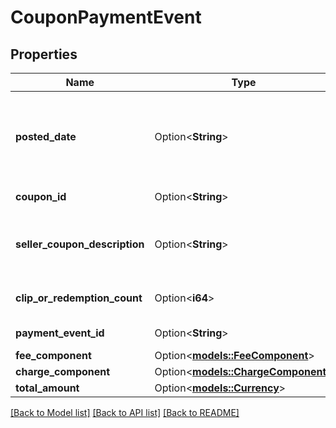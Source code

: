# CouponPaymentEvent

## Properties

Name | Type | Description | Notes
------------ | ------------- | ------------- | -------------
**posted_date** | Option<**String**> | Fields with a schema type of date are in ISO 8601 date time format (for example GroupBeginDate). | [optional]
**coupon_id** | Option<**String**> | A coupon identifier. | [optional]
**seller_coupon_description** | Option<**String**> | The description provided by the seller when they created the coupon. | [optional]
**clip_or_redemption_count** | Option<**i64**> | The number of coupon clips or redemptions. | [optional]
**payment_event_id** | Option<**String**> | A payment event identifier. | [optional]
**fee_component** | Option<[**models::FeeComponent**](FeeComponent.md)> |  | [optional]
**charge_component** | Option<[**models::ChargeComponent**](ChargeComponent.md)> |  | [optional]
**total_amount** | Option<[**models::Currency**](Currency.md)> |  | [optional]

[[Back to Model list]](../README.md#documentation-for-models) [[Back to API list]](../README.md#documentation-for-api-endpoints) [[Back to README]](../README.md)


